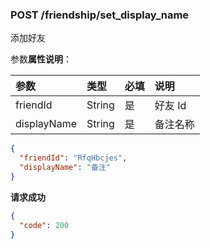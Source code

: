 ### POST /friendship/set_display_name

添加好友

参数**属性说明**：

| 参数        |  类型    | 必填  | 说明              
| :----------|:-------- |:-----|:----------------
| friendId    | String   | 是   | 好友 Id
| displayName  | String   | 是   | 备注名称

```json
{
  "friendId": "RfqHbcjes",
  "displayName": "备注"
}
```

**请求成功**

```json
{
  "code": 200
}
```